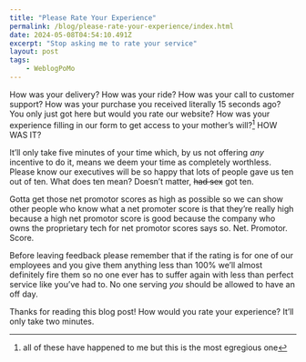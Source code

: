 ```yaml
---
title: "Please Rate Your Experience"
permalink: /blog/please-rate-your-experience/index.html
date: 2024-05-08T04:54:10.491Z
excerpt: "Stop asking me to rate your service"
layout: post
tags:
    - WeblogPoMo
---
```


How was your delivery? How was your ride? How was your call to customer support? How was your purchase you received literally 15 seconds ago? You only just got here but would you rate our website? How was your experience filling in our form to get access to your mother’s will?[^1] HOW WAS IT? 

It’ll only take five minutes of your time which, by us not offering _any_ incentive to do it, means we deem your time as completely worthless. Please know our executives will be so happy that lots of people gave us ten out of ten. What does ten mean? Doesn’t matter, ~~had sex~~ got ten. 

Gotta get those net promotor scores as high as possible so we can show other people who know what a net promoter score is that they’re really high because a high net promotor score is good because the company who owns the proprietary tech for net promotor scores says so. Net. Promotor. Score. 

Before leaving feedback please remember that if the rating is for one of our employees and you give them anything less than 100% we’ll almost definitely fire them so no one ever has to suffer again with less than perfect service like you’ve had to. No one serving _you_ should be allowed to have an off day. 

Thanks for reading this blog post! How would you rate your experience? It’ll only take two minutes. 

[^1]: all of these have happened to me but this is the most egregious one
